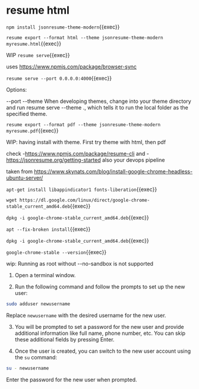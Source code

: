 # resume html

`npm install jsonresume-theme-modern`{{exec}}

`resume export --format html --theme jsonresume-theme-modern  myresume.html`{{exec}}

WIP `resume serve`{{exec}}

uses https://www.npmjs.com/package/browser-sync

`resume serve --port 0.0.0.0:4000`{{exec}}



Options:

--port <port>
--theme <name>
When developing themes, change into your theme directory and run resume serve --theme ., which tells it to run the local folder as the specified theme.



`resume export --format pdf --theme jsonresume-theme-modern  myresume.pdf`{{exec}}

WIP: having install with theme. First try theme with html, then pdf

check -https://www.npmjs.com/package/resume-cli
and -https://jsonresume.org/getting-started
also your devops pipeline


taken from https://www.skynats.com/blog/install-google-chrome-headless-ubuntu-server/

`apt-get install libappindicator1 fonts-liberation`{{exec}}

`wget https://dl.google.com/linux/direct/google-chrome-stable_current_amd64.deb`{{exec}}

`dpkg -i google-chrome-stable_current_amd64.deb`{{exec}}

`apt --fix-broken install`{{exec}}

`dpkg -i google-chrome-stable_current_amd64.deb`{{exec}}

`google-chrome-stable --version`{{exec}}

wip: Running as root without --no-sandbox is not supported

1. Open a terminal window.

2. Run the following command and follow the prompts to set up the new user:
```bash
sudo adduser newusername
```
Replace `newusername` with the desired username for the new user.

3. You will be prompted to set a password for the new user and provide additional information like full name, phone number, etc. You can skip these additional fields by pressing Enter.

4. Once the user is created, you can switch to the new user account using the `su` command:
```bash
su - newusername
```
Enter the password for the new user when prompted.
